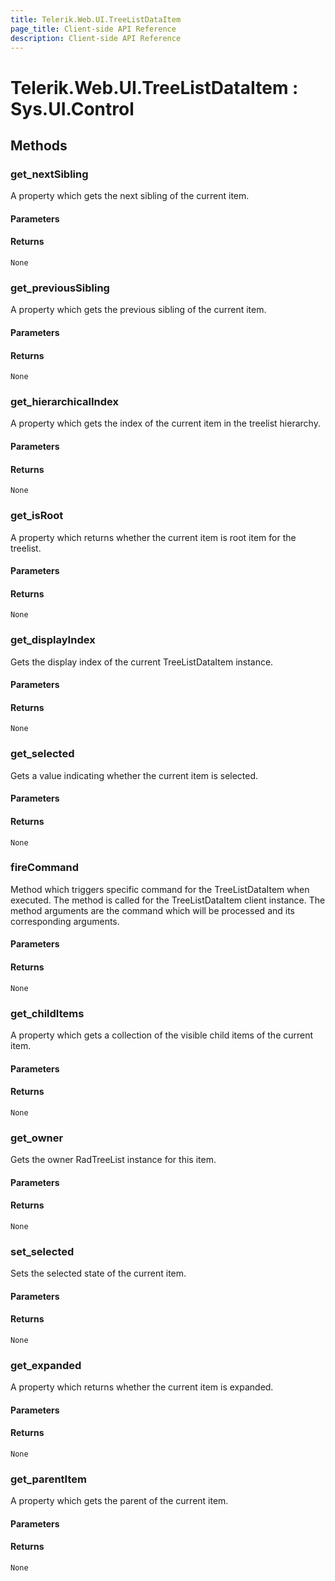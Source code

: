 ```yaml
---
title: Telerik.Web.UI.TreeListDataItem
page_title: Client-side API Reference
description: Client-side API Reference
---
```


# Telerik.Web.UI.TreeListDataItem : Sys.UI.Control 

## Methods

### get_nextSibling

A property which gets the next sibling of the current item.

#### Parameters

#### Returns

`None` 

### get_previousSibling

A property which gets the previous sibling of the current item.

#### Parameters

#### Returns

`None` 

### get_hierarchicalIndex

A property which gets the index of the current item in the treelist hierarchy.

#### Parameters

#### Returns

`None` 

### get_isRoot

A property which returns whether the current item is root item for the treelist.

#### Parameters

#### Returns

`None` 

### get_displayIndex

Gets the display index of the current TreeListDataItem instance.

#### Parameters

#### Returns

`None` 

### get_selected

Gets a value indicating whether the current item is selected.

#### Parameters

#### Returns

`None` 

### fireCommand

Method which triggers specific command for the TreeListDataItem when executed. The method is called for the TreeListDataItem client instance. The method arguments are the command which will be processed and its corresponding arguments.

#### Parameters

#### Returns

`None` 

### get_childItems

A property which gets a collection of the visible child items of the current item.

#### Parameters

#### Returns

`None` 

### get_owner

Gets the owner RadTreeList instance for this item.

#### Parameters

#### Returns

`None` 

### set_selected

Sets the selected state of the current item.

#### Parameters

#### Returns

`None` 

### get_expanded

A property which returns whether the current item is expanded.

#### Parameters

#### Returns

`None` 

### get_parentItem

A property which gets the parent of the current item.

#### Parameters

#### Returns

`None` 

